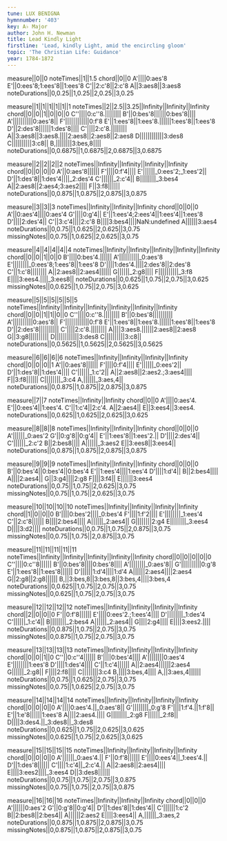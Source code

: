 ```yaml
---
tune: LUX BENIGNA
hymnnumber: '403'
key: A♭ Major
author: John H. Newman
title: Lead Kindly Light
firstline: 'Lead, kindly Light, amid the encircling gloom'
topic: 'The Christian Life: Guidance'
year: 1784-1872
---
```

measure||0||0
noteTimes||1||1.5
chord||0||0
A'||||0:aes'8
E'||0:ees'8;1:ees'8||1:ees'8
C'||2:c'8||2:c'8
A||3:aes8||3:aes8
noteDurations||0,0.25||1,0.25||2,0.25||3,0.25

measure||1||1||1||1||1||1
noteTimes||2||2.5||3.25||Infinity||Infinity||Infinity
chord||0||0||1||0||0||0
C''||||0:c''8.||||||||
B'||0:bes'8||||||0:bes'8||||
A'||||||||||0:aes'8||
F'||||||||||||0:f'8
E'||1:ees'8||1:ees'8.||||||1:ees'8||1:ees'8
D'||2:des'8||||||1:des'8||||
C'||||2:c'8.||||||||
A||3:aes8||3:aes8.||||2:aes8||2:aes8||2:aes8
D||||||||||||3:des8
C||||||||||3:c8||
B,||||||||3:bes,8||||
noteDurations||0,0.6875||1,0.6875||2,0.6875||3,0.6875

measure||2||2||2||2
noteTimes||Infinity||Infinity||Infinity||Infinity
chord||0||0||0||0
A'||0:aes'8||||||
F'||||0:f'4||||
E'||||||_0:ees'2;_1:ees'2||
D'||1:des'8||1:des'4||||_2:des'4
C'||||||_2:c'4||
B||||||||_3:bes4
A||2:aes8||2:aes4;3:aes2||||
F||3:f8||||||
noteDurations||0,0.875||1,0.875||2,0.875||3,0.875

measure||3||3||3
noteTimes||Infinity||Infinity||Infinity
chord||0||0||0
A'||0:aes'4||||0:aes'4
G'||||0:g'4||
E'||1:ees'4;2:ees'4||1:ees'4||1:ees'8
D'||||2:des'4||
C'||3:c'4||||2:c'8
B||||3:bes4||||NaN:undefined
A||||||3:aes4
noteDurations||0,0.75||1,0.625||2,0.625||3,0.75
missingNotes||0,0.75||1,0.625||2,0.625||3,0.75

measure||4||4||4||4||4
noteTimes||Infinity||Infinity||Infinity||Infinity||Infinity
chord||0||0||1||0||0
B'||||0:bes'4.||||||
A'||||||||||_0:aes'8
E'||||||||_0:ees'8;1:ees'8||1:ees'8
D'||||1:des'4.||||2:des'8||2:des'8
C'||1:c'8||||||||
A||2:aes8||2:aes4||||||
G||||||_2:g8||||
F||||||||||_3:f8
E||||3:ees4.||||_3:ees8||
noteDurations||0,0.625||1,0.75||2,0.75||3,0.625
missingNotes||0,0.625||1,0.75||2,0.75||3,0.625

measure||5||5||5||5||5||5
noteTimes||Infinity||Infinity||Infinity||Infinity||Infinity||Infinity
chord||0||0||1||1||0||0
C''||||0:c''8.||||||||
B'||0:bes'8||||||||||
A'||||||||||0:aes'8||
F'||||||||||||0:f'8
E'||1:ees'8||1:ees'8.||||||1:ees'8||1:ees'8
D'||2:des'8||||||||||
C'||||2:c'8.||||||||
A||||3:aes8.||||||2:aes8||2:aes8
G||3:g8||||||||||
D||||||||||||3:des8
C||||||||||3:c8||
noteDurations||0,0.5625||1,0.5625||2,0.5625||3,0.5625

measure||6||6||6||6
noteTimes||Infinity||Infinity||Infinity||Infinity
chord||0||0||0||1
A'||0:aes'8||||||
F'||||0:f'4||||
E'||||||_0:ees'2||
D'||1:des'8||1:des'4||||
C'||||||_1:c'2||
A||2:aes8||2:aes2.;3:aes4||||
F||3:f8||||||
C||||||||_3:c4
A,||||||_3:aes,4||
noteDurations||0,0.875||1,0.875||2,0.875||3,0.875

measure||7||7
noteTimes||Infinity||Infinity
chord||0||0
A'||||0:aes'4.
E'||0:ees'4||1:ees'4.
C'||1:c'4||2:c'4.
A||2:aes4||
E||3:ees4||3:ees4.
noteDurations||0,0.625||1,0.625||2,0.625||3,0.625

measure||8||8||8
noteTimes||Infinity||Infinity||Infinity
chord||0||0||0
A'||||||_0:aes'2
G'||0:g'8||0:g'4||
E'||1:ees'8||1:ees'2.||
D'||||2:des'4||
C'||||||_2:c'2
B||2:bes8||||
A||||||_3:aes2
E||3:ees8||3:ees4||
noteDurations||0,0.875||1,0.875||2,0.875||3,0.875

measure||9||9||9
noteTimes||Infinity||Infinity||Infinity
chord||0||0||0
B'||0:bes'4||0:bes'4||0:bes'4
E'||1:ees'4||||1:ees'4
D'||||1:d'4||
B||2:bes4||||
A||||2:aes4||
G||3:g4||||2:g8
F||||3:f4||
E||||||3:ees4
noteDurations||0,0.75||1,0.75||2,0.625||3,0.75
missingNotes||0,0.75||1,0.75||2,0.625||3,0.75

measure||10||10||10||10
noteTimes||Infinity||Infinity||Infinity||Infinity
chord||1||0||0||0
B'||||0:bes'2||||_0:bes'4
F'||||1:f'2||||
E'||||||||_1:ees'4
C'||2:c'8||||||
B||||2:bes4||||
A||||||_2:aes4||
G||||||||2:g4
E||||||||_3:ees4
D||||3:d2||||
noteDurations||0,0.75||1,0.75||2,0.875||3,0.75
missingNotes||0,0.75||1,0.75||2,0.875||3,0.75

measure||11||11||11||11||11
noteTimes||Infinity||Infinity||Infinity||Infinity||Infinity
chord||0||0||0||0||0
C''||||0:c''8||||||
B'||0:bes'8||||0:bes'8||||
A'||||||||_0:aes'8||
G'||||||||||0:g'8
E'||1:ees'8||1:ees'8||||||
D'||||||1:d'4||||1:d'4
A||||||2:aes4||||2:aes4
G||2:g8||2:g8||||||
B,||3:bes,8||3:bes,8||3:bes,4||||3:bes,4
noteDurations||0,0.625||1,0.75||2,0.75||3,0.75
missingNotes||0,0.625||1,0.75||2,0.75||3,0.75

measure||12||12||12||12
noteTimes||Infinity||Infinity||Infinity||Infinity
chord||2||0||0||0
F'||0:f'8||||||
E'||||0:ees'2.;1:ees'4||||
D'||||||||_1:des'4
C'||||||_1:c'4||
B||||||||_2:bes4
A||||||_2:aes4||
G||||2:g4||||
E||||3:ees2.||||
noteDurations||0,0.875||1,0.75||2,0.75||3,0.75
missingNotes||0,0.875||1,0.75||2,0.75||3,0.75

measure||13||13||13||13
noteTimes||Infinity||Infinity||Infinity||Infinity
chord||0||0||1||0
C''||0:c''4||||||
B'||||0:bes'4||||
A'||||||||0:aes'4
E'||||||||1:ees'8
D'||||1:des'4||||
C'||1:c'4||||||
A||2:aes4||||||2:aes4
G||||||_2:g8||
F||||2:f8||||
C||||||||3:c4
B,||||3:bes,4||||
A,||3:aes,4||||||
noteDurations||0,0.75||1,0.625||2,0.75||3,0.75
missingNotes||0,0.75||1,0.625||2,0.75||3,0.75

measure||14||14||14||14
noteTimes||Infinity||Infinity||Infinity||Infinity
chord||0||0||0||0
A'||||0:aes'4.||_0:aes'8||
G'||||||||_0:g'8
F'||||1:f'4.||1:f'8||
E'||1:e'8||||||1:ees'8
A||||2:aes4.||||
G||||||||_2:g8
F||||||_2:f8||
D||||3:des4.||_3:des8||_3:des8
noteDurations||0,0.625||1,0.75||2,0.625||3,0.625
missingNotes||0,0.625||1,0.75||2,0.625||3,0.625

measure||15||15||15||15
noteTimes||Infinity||Infinity||Infinity||Infinity
chord||0||0||0||0
A'||||||_0:aes'4.||
F'||0:f'8||||||
E'||||0:ees'4||_1:ees'4.||
D'||1:des'8||||||
C'||||1:c'4||_2:c'4.||
A||2:aes8||2:aes4||||
E||||3:ees2||||_3:ees4
D||3:des8||||||
noteDurations||0,0.75||1,0.75||2,0.75||3,0.875
missingNotes||0,0.75||1,0.75||2,0.75||3,0.875

measure||16||16||16
noteTimes||Infinity||Infinity||Infinity
chord||0||0||0
A'||||||0:aes'2
G'||0:g'8||0:g'4||
D'||1:des'8||1:des'4||
C'||||||1:c'2
B||2:bes8||2:bes4||
A||||||2:aes2
E||||3:ees4||
A,||||||_3:aes,2
noteDurations||0,0.875||1,0.875||2,0.875||3,0.75
missingNotes||0,0.875||1,0.875||2,0.875||3,0.75

